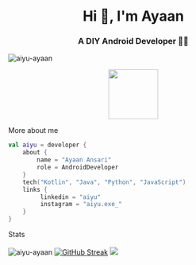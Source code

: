<h1 align="center">Hi 👋, I'm Ayaan</h1>
<h3 align="center">A DIY Android Developer 👨‍💻</h3>


<p align="left"> <img src="https://komarev.com/ghpvc/?username=aiyu-ayaan&label=Profile%20views&color=0e75b6&style=flat" alt="aiyu-ayaan" /> </p>

<div id="header" align="center">
  <img src="https://media.giphy.com/media/M9gbBd9nbDrOTu1Mqx/giphy.gif" width="100"/>
</div>

More about me
```kotlin
val aiyu = developer {
    about {
        name = "Ayaan Ansari"
        role = AndroidDeveloper
    }
    tech("Kotlin", "Java", "Python", "JavaScript")
    links {
         linkedin = "aiyu"
         instagram = "aiyu.exe_"
    }
}
```
Stats
<br> <br>
<img src="https://github-readme-stats.vercel.app/api?username=aiyu-ayaan&show_icons=true&theme=codeSTACKr&rank_icon=percentile" alt="aiyu-ayaan" />
[![GitHub Streak](https://github-readme-streak-stats.herokuapp.com?user=aiyu-ayaan&theme=tokyonight&background=09131C&border=0C1A25&stroke=D9582B&fire=D9582B&ring=D9582B&currStreakNum=FFFFFF&sideNums=FFFFFF&sideLabels=D9582B&dates=F2DF2E&currStreakLabel=D9582B)](https://github.com/aiyu-ayaan)
<img src="https://github-readme-stats.vercel.app/api/top-langs/?username=aiyu-ayaan&show_icons=true&layout=compact&hide=css&theme=codeSTACKr"/>

